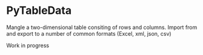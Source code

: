 # PyTableData
Mangle a two-dimensional table consiting of rows and columns. Import from and export to a number of common formats (Excel, xml, json, csv) 

Work in progress
